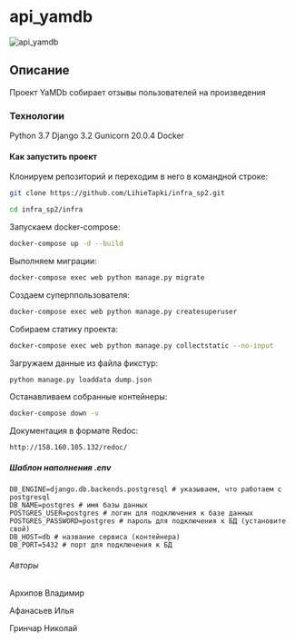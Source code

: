 # api_yamdb
![api_yamdb](https://github.com/LihieTapki/yamdb_final/actions/workflows/yamdb_workflow.yml/badge.svg)

## Описание

Проект YaMDb собирает отзывы пользователей на произведения

### Технологии

Python 3.7 Django 3.2 Gunicorn 20.0.4 Docker

#### Как запустить проект

Клонируем репозиторий и переходим в него в командной строке:

```bash
git clone https://github.com/LihieTapki/infra_sp2.git
```

```bash
cd infra_sp2/infra
```

Запускаем docker-compose:

```bash
docker-compose up -d --build
```

Выполняем миграции:

```bash
docker-compose exec web python manage.py migrate
```

Создаем суперппользователя:

```bash
docker-compose exec web python manage.py createsuperuser
```

Собираем статику проекта:

```bash
docker-compose exec web python manage.py collectstatic --no-input
```

Загружаем данные из файла фикстур:

```bash
python manage.py loaddata dump.json
```

Останавливаем собранные контейнеры:

```bash
docker-compose down -v 
```

Документация в формате Redoc:

```HTTP
http://158.160.105.132/redoc/
```

##### Шаблон наполнения .env

```
DB_ENGINE=django.db.backends.postgresql # указываем, что работаем с postgresql
DB_NAME=postgres # имя базы данных
POSTGRES_USER=postgres # логин для подключения к базе данных
POSTGRES_PASSWORD=postgres # пароль для подключения к БД (установите свой)
DB_HOST=db # название сервиса (контейнера)
DB_PORT=5432 # порт для подключения к БД 
```

###### Авторы

Архипов Владимир

Афанасьев Илья

Гринчар Николай
